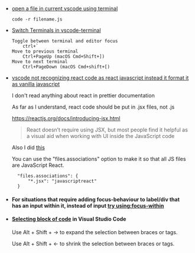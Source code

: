 
- [open a file in current vscode using terminal](https://stackoverflow.com/questions/41377489/how-to-open-a-file-from-the-integrated-terminal-in-visual-studio-code)

  ```code -r filename.js```

- [Switch Terminals in vscode-terminal](https://stackoverflow.com/questions/48440673/how-to-switch-between-terminals-in-visual-studio-code/64250667)

  ```
  Toggle between terminal and editor focus
      ctrl+`
  Move to previous terminal
      Ctrl+PageUp (macOS Cmd+Shift+])
  Move to next terminal
      Ctrl+PageDown (macOS Cmd+shift+[)
  ```


- [vscode not recognizing react code as react javascript instead it format it as vanilla javascript](https://stackoverflow.com/questions/54462519/why-vscode-is-not-recognizing-react-code-as-react-javascript-instead-it-format-i)

  I don't read anything about react in prettier documentation

  As far as I understand, react code should be put in .jsx files, not .js

  https://reactjs.org/docs/introducing-jsx.html

  > React doesn’t require using JSX, but most people find it helpful as a visual aid when working with UI inside the JavaScript code

  Also I did [this](https://www.reddit.com/r/vscode/comments/8h2vyt/auto_detect_language_mode_for_react_files/)

  You can use the "files.associations" option to make it so that all JS files are JavaScript React.

        "files.associations": {
            "*.jsx": "javascriptreact"
        }


- #### For situations that require adding focus-behaviour to label/div that has an input within it, instead of input [try using:focus-within](https://stackoverflow.com/questions/5978239/anyway-to-have-a-label-respond-to-focus-css)

- #### [Selecting block of code](https://stackoverflow.com/questions/44956653/selecting-block-of-code-in-visual-studio-code) in Visual Studio Code

  Use Alt + Shift + → to expand the selection between braces or tags.

  Use Alt + Shift + ← to shrink the selection between braces or tags.
